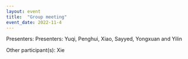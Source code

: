 ```yaml
---
layout: event
title:  "Group meeting"
event_date: 2022-11-4
---
```


Presenters: Presenters: Yuqi, Penghui, Xiao, Sayyed, Yongxuan and Yilin

Other participant(s): Xie
